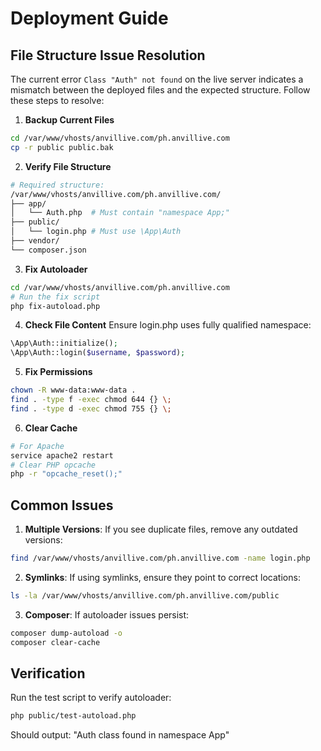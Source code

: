 # Deployment Guide

## File Structure Issue Resolution

The current error `Class "Auth" not found` on the live server indicates a mismatch between the deployed files and the expected structure. Follow these steps to resolve:

1. **Backup Current Files**
```bash
cd /var/www/vhosts/anvillive.com/ph.anvillive.com
cp -r public public.bak
```

2. **Verify File Structure**
```bash
# Required structure:
/var/www/vhosts/anvillive.com/ph.anvillive.com/
├── app/
│   └── Auth.php  # Must contain "namespace App;"
├── public/
│   └── login.php # Must use \App\Auth
├── vendor/
└── composer.json
```

3. **Fix Autoloader**
```bash
cd /var/www/vhosts/anvillive.com/ph.anvillive.com
# Run the fix script
php fix-autoload.php
```

4. **Check File Content**
Ensure login.php uses fully qualified namespace:
```php
\App\Auth::initialize();
\App\Auth::login($username, $password);
```

5. **Fix Permissions**
```bash
chown -R www-data:www-data .
find . -type f -exec chmod 644 {} \;
find . -type d -exec chmod 755 {} \;
```

6. **Clear Cache**
```bash
# For Apache
service apache2 restart
# Clear PHP opcache
php -r "opcache_reset();"
```

## Common Issues

1. **Multiple Versions**: If you see duplicate files, remove any outdated versions:
```bash
find /var/www/vhosts/anvillive.com/ph.anvillive.com -name login.php
```

2. **Symlinks**: If using symlinks, ensure they point to correct locations:
```bash
ls -la /var/www/vhosts/anvillive.com/ph.anvillive.com/public
```

3. **Composer**: If autoloader issues persist:
```bash
composer dump-autoload -o
composer clear-cache
```

## Verification

Run the test script to verify autoloader:
```bash
php public/test-autoload.php
```

Should output: "Auth class found in namespace App"